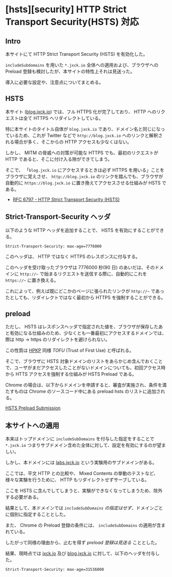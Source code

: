 # [hsts][security] HTTP Strict Transport Security(HSTS) 対応

## Intro

本サイトにて HTTP Strict Transport Security (HSTS) を有効化した。

`includeSubdomains` を用いた `*.jxck.io` 全体への適用および、ブラウザへの Preload 登録も検討したが、本サイトの特性上それは見送った。

導入に必要な設定や、注意点についてまとめる。


## HSTS

本サイト ([blog.jxck.io](https://blog.jxck.io)) では、フル HTTPS 化が完了しており、 HTTP へのリクエストは全て HTTPS へリダイレクトしている。

特に本サイトのタイトル自体が `blog.jxck.io` であり、ドメイン名と同じになっているため、これが Twitter などで `http://blog.jxck.io` へのリンクと解釈される場合が多く、そこからの HTTP アクセスも少なくはない。

しかし、 MITM の脅威への対策が可能な HTTPS でも、最初のリクエストが HTTP であると、そこに付け入る隙ができてしまう。

そこで、 「`blog.jxck.io` にアクセスするときは必ず HTTPS を用いる」ことをブラウザに覚えさせ、 `http://blog.jxck.io` のリンクを踏んでも、ブラウザが自動的に `https://blog.jxck.io` に置き換えてアクセスさせる仕組みが HSTS である。

- [RFC 6797 - HTTP Strict Transport Security (HSTS)](https://tools.ietf.org/html/rfc6797)


## Strict-Transport-Security ヘッダ

以下のような HTTP ヘッダを追加することで、 HSTS を有効にすることができる。

```http
Strict-Transport-Security: max-age=7776000
```

このヘッダは、 HTTP ではなく HTTPS のレスポンスに付与する。

このヘッダを受け取ったブラウザは 7776000 秒(90 日) のあいだは、そのドメインに `http://~` で始まるリクエストを送信する際に、自動的にこれを `https://~` に置き換える。

これによって、例えば既にどこかのページに張られたリンクが `http://~` であったとしても、リダイレクトではなく最初から HTTPS を強制することができる。


## preload

ただし、 HSTS はレスポンスヘッダで指定された値を、ブラウザが保存したあと有効になる仕組みのため、少なくとも一番最初にアクセスするドメインでは、際は http -> https のリダイレクトを避けられない。

この性質は [HPKP](https://blog.jxck.io/entries/2016-04-09/public-key-pinning.html) 同様 *TOFU* (Trust of First Use) と呼ばれる。

そこで、ブラウザに HSTS 対象ドメインのリストをあらかじめ含んでおくことで、ユーザがまだアクセスしたことがないドメインについても、初回アクセス時から HTTS アクセスを強制する仕組みが HSTS Preload である。

Chrome の場合は、以下からドメインを申請すると、審査が実施され、条件を満たすものは Chrome のソースコード中にある preload hsts のリストに追加される。

[HSTS Preload Submission](https://hstspreload.appspot.com/)


## 本サイトへの適用

本来はトップドメインに `includeSubDomains` を付与した指定をすることで `*.jxck.io` つまりサブドメイン含めた全体に対して、設定を有効にするのが望ましい。

しかし、本ドメインには [labs.jxck.io](https://labs.jxck.io) という実験用のサブドメインがある。

ここでは、平文 HTTP との比較や、 Mixed Contents の挙動のテストなど、様々な実験を行うために、 HTTP もリダイレクトせずサーブしている。

ここを HSTS に含んでしてしまうと、実験ができなくなってしまうため、除外する必要がある。

結果として、本ドメインでは *`includeSubDomains` の指定はせず*、ドメインごとに個別に指定することとした。

また、 Chrome の Preload 登録の条件には、 `includeSubDomains` の適用が含まれている。

したがって同様の理由から、止むを得ず *preload 登録は見送る* こととした。

結果、現時点では [jxck.io](https://jxck.io) 及び [blog.jxck.io](https://blog.jxck.io) に対して、以下のヘッダを付与した。

```http
Strict-Transport-Security: max-age=31536000
```
